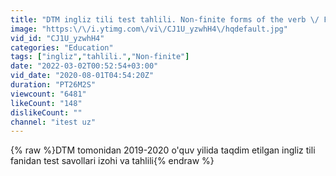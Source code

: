 ```yaml
---
title: "DTM ingliz tili test tahlili. Non-finite forms of the verb \/ Fe’lning shaxs va zamonsiz  shakllari"
image: "https:\/\/i.ytimg.com\/vi\/CJ1U_yzwhH4\/hqdefault.jpg"
vid_id: "CJ1U_yzwhH4"
categories: "Education"
tags: ["ingliz","tahlili.","Non-finite"]
date: "2022-03-02T00:52:54+03:00"
vid_date: "2020-08-01T04:54:20Z"
duration: "PT26M2S"
viewcount: "6481"
likeCount: "148"
dislikeCount: ""
channel: "itest uz"
---
```

{% raw %}DTM tomonidan 2019-2020 o'quv yilida taqdim etilgan ingliz tili fanidan test savollari izohi va tahlili{% endraw %}
